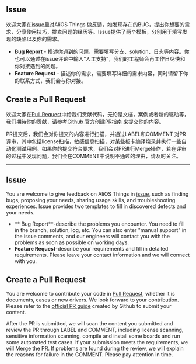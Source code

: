## Issue
欢迎大家在[issue](https://github.com/alibaba/AliOS-Things/issues/new/choose)里对AliOS Things 做反馈，如发现存在的BUG，提出你想要的需求，分享使用技巧，排查问题的经历等。Issue提供了两个模板，分别用于填写发现的缺陷以及你的需求。

- **Bug Report** - 描述你遇到的问题，需要填写分支、solution、日志等内容。你也可以通过在issue评论中输入“人工支持”，我们的工程师会再工作日尽快和你对接遇到的问题。
- **Feature Request** - 描述你的需求，需要填写详细的需求内容，同时请留下你的联系方式，我们会与你对接。

## Create a Pull Request
欢迎大家在[Pull Request](https://github.com/alibaba/AliOS-Things/pulls)中给我们贡献代码，无论是文档，案例或者新的驱动等，我们期待你的贡献，请参考[Github 官方创建PR指南](https://help.github.com/articles/creating-a-pull-request/) 来提交你的内容。

PR提交后，我们会对你提交的内容进行扫描，并通过LABEL和COMMENT 对PR评审，其中包括license扫描，敏感信息扫描，对某些板卡编译烧录并执行一些自动化测试用例。如果你的提交符合要求，我们会对PR进行Merge操作，若在评审的过程中发现问题，我们会在COMMENT中说明不通过的理由，请及时关注。

---

## Issue
You are welcome to give feedback on AliOS Things in [issue](https://github.com/alibaba/AliOS-Things/issues/new/choose), such as finding bugs, proposing your needs, sharing usage skills, and troubleshooting experiences. Issue provides two templates to fill in discovered defects and your needs.

- ** Bug Report**-describe the problems you encounter. You need to fill in the branch, solution, log, etc. You can also enter "manual support" in the issue comments, and our engineers will contact you with the problems as soon as possible on working days.
- **Feature Request**-describe your requirements and fill in detailed requirements. Please leave your contact information and we will connect with you.

## Create a Pull Request
You are welcome to contribute your code in [Pull Request](https://github.com/alibaba/AliOS-Things/pulls), whether it is documents, cases or new drivers. We look forward to your contribution. Please refer to the [official PR guide](https://help.github.com/articles/creating-a-pull-request/) created by Github to submit your content.

After the PR is submitted, we will scan the content you submitted and review the PR through LABEL and COMMENT, including license scanning, sensitive information scanning, compile and install some boards and run some automated test cases. If your submission meets the requirements, we will Merge the PR. If problems are found during the review, we will explain the reasons for failure in the COMMENT. Please pay attention in time.







